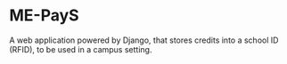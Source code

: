 # ME-PayS

A web application powered by Django, that stores credits into a school ID (RFID), to be used in a campus setting.
